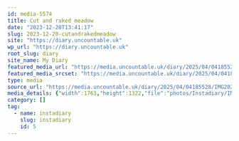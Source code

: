 ```yaml
---
id: media-5574
title: Cut and raked meadow
date: "2023-12-20T13:41:17"
slug: 2023-12-20-cutandrakedmeadow
site: "https://diary.uncountable.uk"
wp_url: "https://diary.uncountable.uk"
root_slug: diary
site_name: My Diary
featured_media_url: "https://media.uncountable.uk/diary/2025/04/04185528/IMG20231220134117.webp"
featured_media_srcset: "https://media.uncountable.uk/diary/2025/04/04185528/IMG20231220134117-300x225.webp 300w, https://media.uncountable.uk/diary/2025/04/04185528/IMG20231220134117-1024x768.webp 1024w, https://media.uncountable.uk/diary/2025/04/04185528/IMG20231220134117-150x150.webp 150w, https://media.uncountable.uk/diary/2025/04/04185528/IMG20231220134117-640x480.webp 640w, https://media.uncountable.uk/diary/2025/04/04185528/IMG20231220134117.webp 1763w"
type: media
source_url: "https://media.uncountable.uk/diary/2025/04/04185528/IMG20231220134117.webp"
media_details: {"width":1763,"height":1322,"file":"photos/Instadiary/IMG20231220134117.webp","filesize":200746,"sizes":{"medium":{"file":"IMG20231220134117-300x225.webp","width":300,"height":225,"filesize":25650,"mime_type":"image/webp","source_url":"https://media.uncountable.uk/diary/2025/04/04185528/IMG20231220134117-300x225.webp"},"large":{"file":"IMG20231220134117-1024x768.webp","width":1024,"height":768,"filesize":249198,"mime_type":"image/webp","source_url":"https://media.uncountable.uk/diary/2025/04/04185528/IMG20231220134117-1024x768.webp"},"thumbnail":{"file":"IMG20231220134117-150x150.webp","width":150,"height":150,"filesize":8918,"mime_type":"image/webp","source_url":"https://media.uncountable.uk/diary/2025/04/04185528/IMG20231220134117-150x150.webp"},"mobwidth":{"file":"IMG20231220134117-640x480.webp","width":640,"height":480,"filesize":114354,"mime_type":"image/webp","source_url":"https://media.uncountable.uk/diary/2025/04/04185528/IMG20231220134117-640x480.webp"},"full":{"file":"IMG20231220134117.webp","width":1763,"height":1322,"mime_type":"image/webp","source_url":"https://media.uncountable.uk/diary/2025/04/04185528/IMG20231220134117.webp"}},"image_meta":{"aperture":"0","credit":"","camera":"","caption":"","created_timestamp":"0","copyright":"","focal_length":"0","iso":"0","shutter_speed":"0","title":"","orientation":"0","keywords":[]}}
category: []
tag:
  - name: instadiary
    slug: instadiary
    id: 5
---
```


